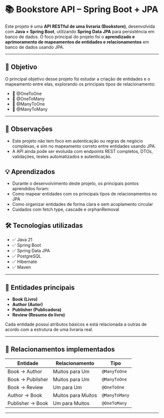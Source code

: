 # 📚 Bookstore API – Spring Boot + JPA

Este projeto é uma **API RESTful de uma livraria (Bookstore)**, desenvolvida com **Java + Spring Boot**, utilizando **Spring Data JPA** para persistência em banco de dados. O foco principal do projeto foi o **aprendizado e aprimoramento de mapeamentos de entidades e relacionamentos** em banco de dados usando JPA.

---

## 🚀 Objetivo

O principal objetivo desse projeto foi estudar a criação de entidades e o mapeamento entre elas, explorando os principais tipos de relacionamento:

- 🔗 @OneToOne
- 🔁 @OneToMany
- 🔁 @ManyToOne
- 🔄 @ManyToMany

---

## 📘 Observações
- Este projeto não tem foco em autenticação ou regras de negócio complexas, e sim no mapeamento correto entre entidades usando JPA.
- A API ainda pode ser evoluída com endpoints REST completos, DTOs, validações, testes automatizados e autenticação.

## 💡 Aprendizados
- Durante o desenvolvimento deste projeto, os principais pontos aprendidos foram:
- Como mapear entidades com os principais tipos de relacionamentos no JPA
- Como organizar entidades de forma clara e sem acoplamento circular
- Cuidados com fetch type, cascade e orphanRemoval

## 🛠️ Tecnologias utilizadas

- ✅ Java 21
- ✅ Spring Boot
- ✅ Spring Data JPA
- ✅ PostgreSQL
- ✅ Hibernate
- ✅ Maven

---

## 🧩 Entidades principais

- **Book (Livro)**
- **Author (Autor)**
- **Publisher (Publicadora)**
- **Review (Resumo do livro)**

Cada entidade possui atributos básicos e está relacionada a outras de acordo com a estrutura de uma livraria real.

---

## 🔄 Relacionamentos implementados

| Entidade          | Relacionamento         | Tipo                  |
|-------------------|------------------------|-----------------------|
| Book → Author     | Muitos para Um         | `@ManyToOne`          |
| Book → Publisher  | Muitos para Um         | `@ManyToOne`          |
| Book → Review     | Um para Um             | `@OneToOne`           |
| Author → Book     | Muitos para Muitos     | `@ManyToMany`         |
| Publisher → Book  | Um para Muitos         | `@OneToMany`          |  

---
